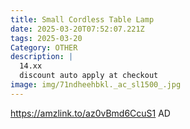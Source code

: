 ```yaml
---
title: Small Cordless Table Lamp
date: 2025-03-20T07:52:07.221Z
tags: 2025-03-20
Category: OTHER
description: |
  14.xx
  discount auto apply at checkout 
image: img/71ndheehbkl._ac_sl1500_.jpg
---
```

https://amzlink.to/az0vBmd6CcuS1
AD